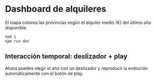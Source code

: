 # Dashboard de alquileres

El mapa colorea las provincias según el alquiler medio (€) del último año disponible.

```bash
npm i
npm run dev
```

## Interacción temporal: deslizador + play

Ahora puedes elegir el año con un deslizador y reproducir la evolución automáticamente con el botón de play.
